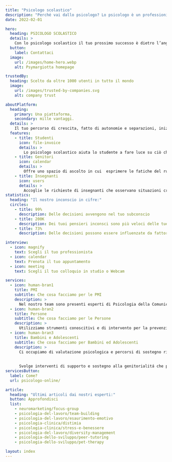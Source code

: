 ```yaml
---
title: "Psicologo scolastico"
description: "Perché vai dallo psicologo? Lo psicologo è un professionista del benessere psicofisico, qualificato nel fornire supporto in presenza o a distanza."
date: 2022-02-01

hero: 
  heading: PSICOLOGO SCOLASTICO
  details: > 
    Con lo psicologo scolastico il tuo prossimo successo è dietro l’angolo
  button:
    label: Contattaci
  image: 
    url: /images/home-hero.webp
    alt: Psymargiotta homepage

trustedBy:
  heading: Scelto da oltre 1000 utenti in tutto il mondo
  image: 
    url: /images/trusted-by-companies.svg
    alt: company trust

aboutPlatform:
  heading:
    primary: Una piattaforma, 
    secondary: mille vantaggi.
  details: >
    Il tuo percorso di crescita, fatto di autonomie e separazioni, inizia proprio nella scuola. Lo psicologo scolastico ti aiuta a gestire al meglio!
  features:
    - title: Studenti
      icon: file-invoice
      details: >
        Lo psicologo scolastico aiuta lo studente a fare luce su ciò che sta vivendo e a costruisce con lui un percorso per stare meglio, affrontando il problema in modo personalizzato
    - title: Genitori
      icon: calendar
      details: >
        Offre uno spazio di ascolto in cui  esprimere le fatiche del ruolo genitoriale e gettare le basi per la creazione di un rapporto di fiducia con la scuola nella crescita dei propri figli.
    - title: Insegnanti
      icon: users
      details: >
        Accoglie le richieste di insegnanti che osservano situazioni critiche o che desiderano un feedback rispetto alla gestione di casi delle loro classi
statistics:
  heading: "Il nostro inconscio in cifre:"
  circles:
    - title: 99%
      description: Delle decisioni avvengono nel tuo subconscio
    - title: 200K
      description: Dei tuoi pensieri inconsci sono più veloci delle tue decisioni
    - title: 73%
      description: Delle decisioni possono essere influenzate da fattori esterni

interview:
  - icon: magnify
    text: Scegli il tuo professionista
  - icon: calendar
    text: Prenota il tuo appuntamento
  - icon: meeting
    text: Scegli il tuo colloquio in studio o Webcam

services:
  - icon: human-bran1
    title: PMI
    subtitle: Che cosa facciamo per le PMI
    description: >
      Nel nostro team sono presenti esperti di Psicologia della Comunicazione, di Digital Marketing e Tecnologia Positiva pronti a supportare le persone e le aziende nel valorizzare e gestire in modo efficace la loro presenza online, in particolare sui social network, con l’obiettivo di generare nuove occasioni di business.
  - icon: human-bran2
    title: Persone
    subtitle: Che cosa facciamo per le Persone
    description: >
      Utilizziamo strumenti conoscitivi e di intervento per la prevenzione, la diagnosi, le attività di abilitazione, di riabilitazione e di sostegno in ambito psicologico rivolte a promuove il benessere della persona, del gruppo, degli organismi sociali e della comunità.
  - icon: human-bran3
    title: Bambini e Adolescenti
    subtitle: Che cosa facciamo per Bambini ed Adolescenti
    description: >
      Ci occupiamo di valutazione psicologica e percorsi di sostegno rivolti a bambini, adolescenti e genitori. Svolgiamo attivitá di consulenza e sostegno in situazioni di disagio legato a separazioni e divorzi, sostenendo sia i genitori che i minori nella difficile fase del cambiamento familiare.
      
      
      Svolge interventi di supporto e sostegno alla genitorialitá che possono risultare particolarmente utili soprattutto in situazioni di cambiamento come la nascita di un figlio.
servicesButton:
  label: Come?
  url: psicologo-online/

article:
  heading: "Ultimi articoli dai nostri esperti:"
  button: Approfondisci
  list:
    - neuromarketing/focus-group
    - psicologia-del-lavoro/team-building
    - psicologia-del-lavoro/esaurimento-emotivo
    - psicologia-clinica/distimia
    - psicologia-clinica/stress-e-benessere
    - psicologia-del-lavoro/diversity-management
    - psicologia-dello-sviluppo/peer-tutoring
    - psicologia-dello-sviluppo/pet-therapy

layout: index
---
```


